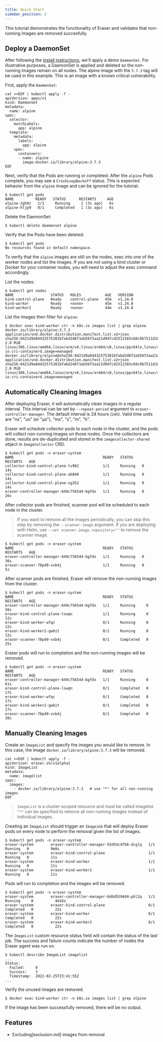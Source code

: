 ```yaml
---
title: Quick Start
sidebar_position: 3
---
```


This tutorial demonstrates the functionality of Eraser and validates that non-running images are removed succesfully.

## Deploy a DaemonSet

After following the [install instructions](https://example.com), we'll apply a demo `DaemonSet`. For illustrative purposes, a DaemonSet is applied and deleted so the non-running images remain on all nodes. The alpine image with the `3.7.3` tag will be used in this example. This is an image with a known critical vulnerability.

First, apply the `DaemonSet`:

```shell
cat <<EOF | kubectl apply -f -
apiVersion: apps/v1
kind: DaemonSet
metadata:
  name: alpine
spec:
  selector:
    matchLabels:
      app: alpine
  template:
    metadata:
      labels:
        app: alpine
    spec:
      containers:
      - name: alpine
        image:docker.io/library/alpine:3.7.3
EOF
```

Next, verify that the Pods are running or completed. After the `alpine` Pods complete, you may see a `CrashLoopBackoff` status. This is expected behavior from the `alpine` image and can be ignored for the tutorial.

```shell
$ kubectl get pods
NAME          READY   STATUS      RESTARTS     AGE
alpine-2gh9c   1/1     Running     1 (3s ago)   6s
alpine-hljp9   0/1     Completed   1 (3s ago)   6s
```

Delete the DaemonSet:

```shell
$ kubectl delete daemonset alpine
```

Verify that the Pods have been deleted:

```shell
$ kubectl get pods
No resources found in default namespace.
```

To verify that the `alpine` images are still on the nodes, exec into one of the worker nodes and list the images. If you are not using a kind cluster or Docker for your container nodes, you will need to adjust the exec command accordingly.

List the nodes:

```shell
$ kubectl get nodes
NAME                 STATUS   ROLES           AGE   VERSION
kind-control-plane   Ready    control-plane   45m   v1.24.0
kind-worker          Ready    <none>          45m   v1.24.0
kind-worker2         Ready    <none>          44m   v1.24.0
```

List the images then filter for `alpine`:

```shell
$ docker exec kind-worker ctr -n k8s.io images list | grep alpine
docker.io/library/alpine:3.7.3                                                                             application/vnd.docker.distribution.manifest.list.v2+json sha256:8421d9a84432575381bfabd248f1eb56f3aa21d9d7cd2511583c68c9b7511d10 2.0 MiB   linux/386,linux/amd64,linux/arm/v6,linux/arm64/v8,linux/ppc64le,linux/s390x  io.cri-containerd.image=managed
docker.io/library/alpine@sha256:8421d9a84432575381bfabd248f1eb56f3aa21d9d7cd2511583c68c9b7511d10           application/vnd.docker.distribution.manifest.list.v2+json sha256:8421d9a84432575381bfabd248f1eb56f3aa21d9d7cd2511583c68c9b7511d10 2.0 MiB   linux/386,linux/amd64,linux/arm/v6,linux/arm64/v8,linux/ppc64le,linux/s390x  io.cri-containerd.image=managed

```

## Automatically Cleaning Images

After deploying Eraser, it will automatically clean images in a regular interval. This interval can be set by `--repeat-period` argument to `eraser-controller-manager`. The default interval is 24 hours (`24h`). Valid time units are "ns", "us" (or "µs"), "ms", "s", "m", "h".

Eraser will schedule collector pods to each node in the cluster, and the pods will collect non-running images on those nodes. Once the collectors are done, results are de-duplicated and stored in the `imagecollector-shared` object in `ImageCollector` CRD.

```shell
$ kubectl get pods -n eraser-system
NAME                                         READY   STATUS    RESTARTS   AGE
collector-kind-control-plane-lv982           1/1     Running   0          14s
collector-kind-control-plane-ab840           1/1     Running   0          14s
collector-kind-control-plane-sg352           1/1     Running   0          14s
eraser-controller-manager-649c756544-bgfds   1/1     Running   0          26s
```

After collector pods are finished, scanner pod will be scheduled to each node in the cluster.

> If you want to remove all the images periodically, you can skip this step by removing the `--scanner-image` argument. If you are deploying with Helm, use `--set scanner.image.repository=""` to remove the scanner image.

```shell
$ kubectl get pods -n eraser-system
NAME                                         READY   STATUS    RESTARTS   AGE
eraser-controller-manager-649c756544-bgfds   1/1     Running   0          36s
eraser-scanner-78p49-vxb4j                   1/1     Running   0          5s
```

After scanner pods are finished, Eraser will remove the non-running images from the cluster.

```shell
$ kubectl get pods -n eraser-system
NAME                                         READY   STATUS      RESTARTS   AGE
eraser-controller-manager-649c756544-bgfds   1/1     Running     0          56s
eraser-kind-control-plane-lswqn              1/1     Running     0          12s
eraser-kind-worker-wfqc                      0/1     Running     0          12s
eraser-kind-worker2-gwbit                    0/1     Running     0          12s
eraser-scanner-78p49-vxb4j                   0/1     Completed   0          25s
```

Eraser pods will run to completion and the non-running images will be removed.

```shell
$ kubectl get pods -n eraser-system
NAME                                         READY   STATUS      RESTARTS   AGE
eraser-controller-manager-649c756544-bgfds   1/1     Running     0          61s
eraser-kind-control-plane-lswqn              0/1     Completed   0          17s
eraser-kind-worker-wfqc                      0/1     Completed   0          17s
eraser-kind-worker2-gwbit                    0/1     Completed   0          17s
eraser-scanner-78p49-vxb4j                   0/1     Completed   0          30s
```

## Manually Cleaning Images

Create an `ImageList` and specify the images you would like to remove. In this case, the image `docker.io/library/alpine:3.7.3` will be removed.

```shell
cat <<EOF | kubectl apply -f -
apiVersion: eraser.sh/v1alpha1
kind: ImageList
metadata:
  name: imagelist
spec:
  images:
    - docker.io/library/alpine:3.7.3   # use "*" for all non-running images
EOF
```

> `ImageList` is a cluster-scoped resource and must be called imagelist. `"*"` can be specified to remove all non-running images instead of individual images.

Creating an `ImageList` should trigger an `ImageJob` that will deploy Eraser pods on every node to perform the removal given the list of images.

```shell
$ kubectl get pods -n eraser-system
eraser-system        eraser-controller-manager-55d54c4fb6-dcglq   1/1     Running   0          9m8s
eraser-system        eraser-kind-control-plane                    1/1     Running   0          11s
eraser-system        eraser-kind-worker                           1/1     Running   0          11s
eraser-system        eraser-kind-worker2                          1/1     Running   0          11s
```

Pods will run to completion and the images will be removed.

```shell
$ kubectl get pods -n eraser-system
eraser-system        eraser-controller-manager-6d6d5594d4-phl2q   1/1     Running     0          4m16s
eraser-system        eraser-kind-control-plane                    0/1     Completed   0          22s
eraser-system        eraser-kind-worker                           0/1     Completed   0          22s
eraser-system        eraser-kind-worker2                          0/1     Completed   0          22s
```

The `ImageList` custom resource status field will contain the status of the last job. The success and failure counts indicate the number of nodes the Eraser agent was run on.

```shell
$ kubectl describe ImageList imagelist
...
Status:
  Failed:     0
  Success:    3
  Timestamp:  2022-02-25T23:41:55Z
...
```

Verify the unused images are removed.

```shell
$ docker exec kind-worker ctr -n k8s.io images list | grep alpine
```

If the image has been successfully removed, there will be no output.

## Features
* Excluding[exclusion.md] images from removal